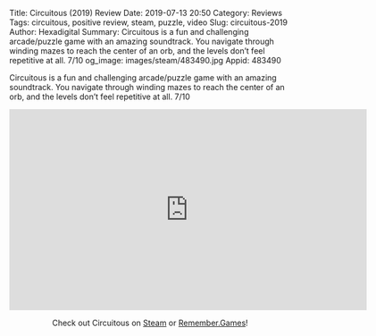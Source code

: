 Title: Circuitous (2019) Review
Date: 2019-07-13 20:50
Category: Reviews
Tags: circuitous, positive review, steam, puzzle, video
Slug: circuitous-2019
Author: Hexadigital
Summary: Circuitous is a fun and challenging arcade/puzzle game with an amazing soundtrack. You navigate through winding mazes to reach the center of an orb, and the levels don’t feel repetitive at all. 7/10
og_image: images/steam/483490.jpg
Appid: 483490

Circuitous is a fun and challenging arcade/puzzle game with an amazing soundtrack. You navigate through winding mazes to reach the center of an orb, and the levels don’t feel repetitive at all. 7/10

<center><iframe src="https://www.youtube.com/embed/nS5a9KCXHcY?feature=oembed" allow="accelerometer; autoplay; encrypted-media; gyroscope; picture-in-picture" width="640" height="360" frameborder="0"></iframe>

Check out Circuitous on [Steam](https://store.steampowered.com/app/483490/?curator_clanid=34633900) or [Remember.Games](https://remember.games/game/2481/)!</center>